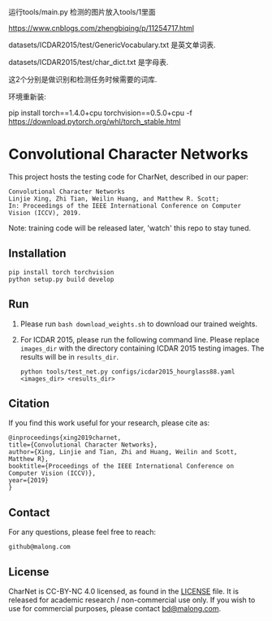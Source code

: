 
运行tools/main.py
检测的图片放入tools/1里面


https://www.cnblogs.com/zhengbiqing/p/11254717.html



datasets/ICDAR2015/test/GenericVocabulary.txt 
是英文单词表.


datasets/ICDAR2015/test/char_dict.txt
是字母表.

这2个分别是做识别和检测任务时候需要的词库.





环境重新装:


pip install torch==1.4.0+cpu torchvision==0.5.0+cpu -f https://download.pytorch.org/whl/torch_stable.html























# Convolutional Character Networks

This project hosts the testing code for CharNet, described in our paper:

    Convolutional Character Networks
    Linjie Xing, Zhi Tian, Weilin Huang, and Matthew R. Scott;
    In: Proceedings of the IEEE International Conference on Computer Vision (ICCV), 2019.

Note: training code will be released later, 'watch' this repo to stay tuned.

   
## Installation

```
pip install torch torchvision
python setup.py build develop
```


## Run
1. Please run `bash download_weights.sh` to download our trained weights. 
2. For ICDAR 2015, please run the following command line. Please replace `images_dir` with the directory containing ICDAR 2015 testing images. The results will be in `results_dir`.

    ```
    python tools/test_net.py configs/icdar2015_hourglass88.yaml <images_dir> <results_dir>
    ```


## Citation

If you find this work useful for your research, please cite as:

    @inproceedings{xing2019charnet,
    title={Convolutional Character Networks},
    author={Xing, Linjie and Tian, Zhi and Huang, Weilin and Scott, Matthew R},
    booktitle={Proceedings of the IEEE International Conference on Computer Vision (ICCV)},
    year={2019}
    }
    
## Contact

For any questions, please feel free to reach: 
```
github@malong.com
```


## License

CharNet is CC-BY-NC 4.0 licensed, as found in the [LICENSE](LICENSE) file. It is released for academic research / non-commercial use only. If you wish to use for commercial purposes, please contact bd@malong.com.

